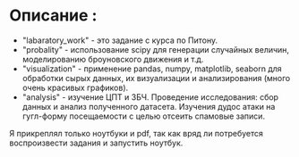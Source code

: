 # Описание :
* "labaratory_work" - это задание с курса по Питону. 
* "probality" - использование scipy для генерации случайных величин, моделированию броуновского движения и т.д.
* "visualization" - применение pandas, numpy, matplotlib, seaborn для обработки сырых данных, их визуализации и анализирования (много очень красивых графиков). 
* "analysis" - изучение ЦПТ и ЗБЧ. Проведение исследования: сбор данных и анализ полученного датасета. Изучения дудос атаки на гугл-форму посещаемости с целью отсеить спамовые записи. 

Я прикреплял только ноутбуки и pdf, так как вряд ли потребуется воспроизвести задания и запустить ноутбук. 
